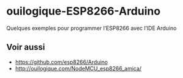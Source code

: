 # ouilogique-ESP8266-Arduino

Quelques exemples pour programmer l’ESP8266 avec l’IDE Arduino

## Voir aussi

- <https://github.com/esp8266/Arduino>
- <http://ouilogique.com/NodeMCU_esp8266_amica/>

